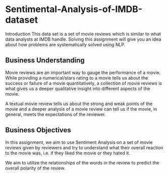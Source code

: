 # Sentimental-Analysis-of-IMDB-dataset
Introduction
This data set is a set of movie reviews which is similar to what data analysts at IMDB handle. Solving this assignment will give you an idea about how problems are systematically solved using NLP.

 

## Business Understanding

Movie reviews are an important way to gauge the performance of a movie. While providing a numerical/stars rating to a movie tells us about the success or failure of a movie quantitatively, a collection of movie reviews is what gives us a deeper qualitative insight into different aspects of the movie.

 

A textual movie review tells us about the strong and weak points of the movie and a deeper analysis of a movie review can tell us if the movie, in general, meets the expectations of the reviewer.

 

## Business Objectives

In this assignment, we aim to use Sentiment Analysis on a set of movie reviews given by reviewers and try to understand what their overall reaction to the movie was, i.e. if they liked the movie or they hated it.

We aim to utilize the relationships of the words in the review to predict the overall polarity of the review.
